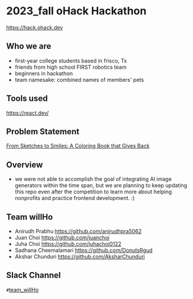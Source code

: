 
# 2023_fall oHack Hackathon
https://hack.ohack.dev

## Who we are
- first-year college students based in frisco, Tx
- friends from high school FIRST robotics team
- beginners in hackathon
- team namesake: combined names of members' pets

## Tools used
https://react.dev/

## Problem Statement
[From Sketches to Smiles: A Coloring Book that Gives Back](https://ohack.dev/project/oWkMWbQ5IloAFC3FGfdP)

## Overview
- we were not able to accomplish the goal of integrating AI image generators within the time span, but we are planning to keep updating this repo even after the competition to learn more about helping nonprofits and practice frontend development. :)

## Team willHo
- Anirudh Prabhu https://github.com/anirudhpra5062
- Juan Choi https://github.com/juanchoi
- Juha Choi https://github.com/juhachoi0122
- Sadhana Cheemalamari https://github.com/DonutsRgud
- Akshar Chunduri https://github.com/AksharChunduri

## Slack Channel
`#`[team_willHo](https://opportunity-hack.slack.com/app_redirect?channel=team_willHo)

